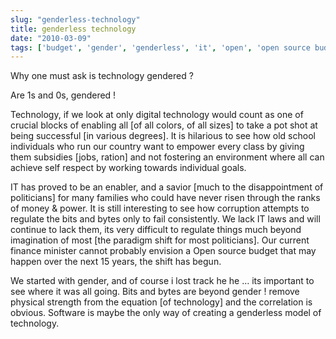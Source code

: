 ```yaml
---
slug: "genderless-technology"
title: genderless technology
date: "2010-03-09"
tags: ['budget', 'gender', 'genderless', 'it', 'open', 'open source budget', 'software', 'source', 'women']
---
```

Why one must ask is technology gendered ?

Are 1s and 0s, gendered !

Technology, if we look at only digital technology would count as one of crucial blocks of enabling all [of all colors, of all sizes] to take a pot shot at being successful [in various degrees]. It is hilarious to see how old school individuals who run our country want to empower every class by giving them subsidies [jobs, ration] and not fostering an environment where all can achieve self respect by working towards individual goals.

IT has proved to be an enabler, and a savior [much to the disappointment of politicians] for many families who could have never risen through the ranks of money & power. It is still interesting to see how corruption attempts to regulate the bits and bytes only to fail consistently. We lack IT laws and will continue to lack them, its very difficult to regulate things much beyond imagination of most [the paradigm shift for most politicians]. Our current finance minister cannot probably envision a Open source budget that may happen over the next 15 years, the shift has begun.

We started with gender, and of course i lost track he he … its important to see where it was all going. Bits and bytes are beyond gender ! remove physical strength from the equation [of technology] and the correlation is obvious. Software is maybe the only way of creating a genderless model of technology.
